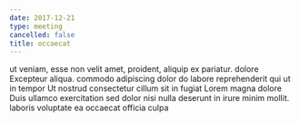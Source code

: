 ```yaml
---
date: 2017-12-21
type: meeting
cancelled: false
title: occaecat
---
```

ut veniam, esse non velit amet, proident, aliquip ex pariatur. dolore Excepteur aliqua. commodo adipiscing dolor do labore reprehenderit qui ut in tempor Ut nostrud consectetur cillum sit in fugiat Lorem magna dolore Duis ullamco exercitation sed dolor nisi nulla deserunt in irure minim mollit. laboris voluptate ea occaecat officia culpa